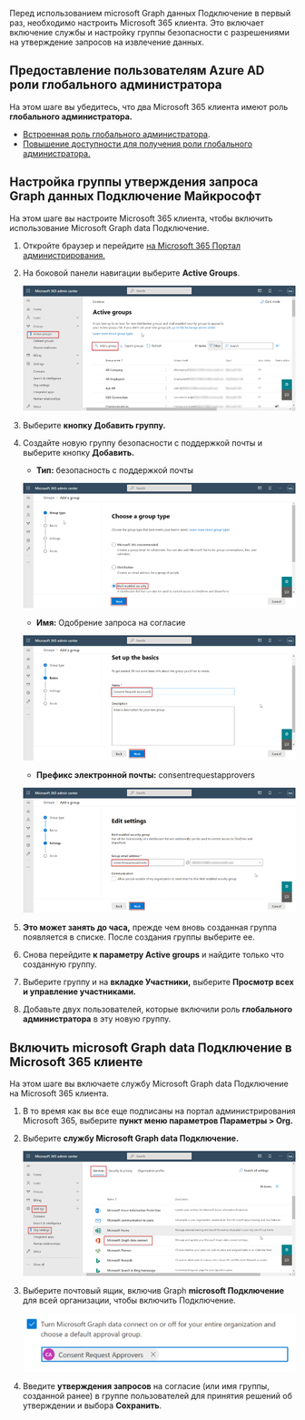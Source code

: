 <!-- markdownlint-disable MD002 MD041 -->

Перед использованием microsoft Graph данных Подключение в первый раз, необходимо настроить Microsoft 365 клиента. Это включает включение службы и настройку группы безопасности с разрешениями на утверждение запросов на извлечение данных.

## <a name="grant-azure-ad-users-the-global-administrator-role"></a>Предоставление пользователям Azure AD роли глобального администратора

На этом шаге вы убедитесь, что два Microsoft 365 клиента имеют роль **глобального администратора.**

- [Встроенная роль глобального администратора](/azure/active-directory/roles/permissions-reference#global-administrator).
- [Повышение доступности для получения роли глобального администратора.](/azure/role-based-access-control/elevate-access-global-admin)

## <a name="configure-microsoft-graph-data-connect-consent-request-approver-group"></a>Настройка группы утверждения запроса Graph данных Подключение Майкрософт

На этом шаге вы настроите Microsoft 365 клиента, чтобы включить использование Microsoft Graph data Подключение.

1. Откройте браузер и перейдите [на Microsoft 365 Портал администрирования.](https://admin.microsoft.com/)

1. На боковой панели навигации выберите **Active Groups**.
  
    ![Снимок экрана, на котором показаны активные группы Microsoft 365 центра администрирования.](images/data-connect-m365-act-grp.png)

1. Выберите **кнопку Добавить группу.**

1. Создайте новую группу  безопасности с поддержкой почты и выберите кнопку **Добавить.**
   - **Тип:** безопасность с поддержкой почты

    ![Снимок экрана, на котором пользователь выбирает безопасность с включенной почтой для новой группы в центре Microsoft 365 администратора.](images/data-connect-m365-mail-sec.png)

   - **Имя:** Одобрение запроса на согласие

    ![Снимок экрана, на котором пользователь дает группе имя "Утверждения запросов на согласие" в центре Microsoft 365 администрирования.](images/data-connect-m365-cons-apprv.png)

   - **Префикс электронной почты:** consentrequestapprovers

    ![Снимок экрана с изображением пользователя, создав адрес электронной почты для ранее созданной группы в центре Microsoft 365 администратора.](images/data-connect-m365-cons-apprv-pref.png)

1. **Это может занять до часа,** прежде чем вновь созданная группа появляется в списке. После создания группы выберите ее.

1. Снова перейдите **к параметру Active groups** и найдите только что созданную группу.

1. Выберите группу и на **вкладке Участники,** выберите **Просмотр всех и управление участниками.**

1. Добавьте двух пользователей, которые включили роль **глобального администратора** в эту новую группу.

## <a name="enable-microsoft-graph-data-connect-in-your-microsoft-365-tenant"></a>Включить microsoft Graph data Подключение в Microsoft 365 клиенте

На этом шаге вы включаете службу Microsoft Graph data Подключение на Microsoft 365 клиента.

1. В то время как вы все еще подписаны на портал администрирования Microsoft 365, выберите **пункт меню параметров Параметры > Org.**

1. Выберите **службу Microsoft Graph data Подключение.**

    ![Снимок экрана, показывающий "Службы" в лезвии "Параметры Org". Пользователь переименовывание в службу Graph данных Подключение Майкрософт в центре администрирования Microsoft 365.](images/data-connect-m365-mgdc-toggle.png)

1. Выберите почтовый ящик, включив Graph **microsoft Подключение** для всей организации, чтобы включить Подключение.

    ![Снимок экрана, на котором показывая почтовый ящик, который необходимо тикать, чтобы включить Подключение для всей организации.](images/data-connect-m365-enable-mgdc-for-org.png)

1. Введите **утверждения запросов** на согласие (или имя группы,  созданной ранее) в группе пользователей для принятия решений об утверждении и выбора **Сохранить**.
